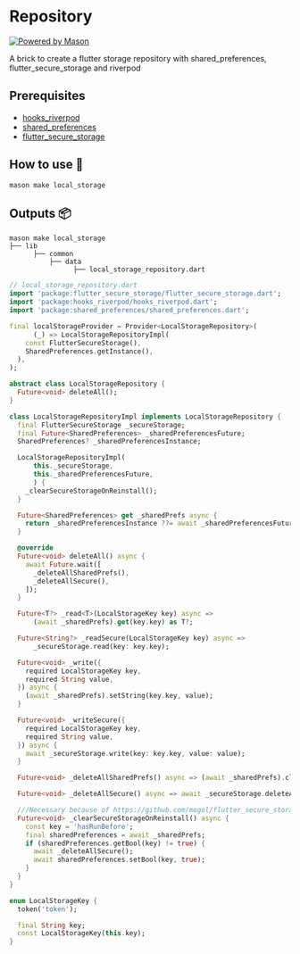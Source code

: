 # Repository

[![Powered by Mason](https://img.shields.io/endpoint?url=https%3A%2F%2Ftinyurl.com%2Fmason-badge)](https://github.com/felangel/mason)

A brick to create a flutter storage repository with shared_preferences, flutter_secure_storage and riverpod

## Prerequisites

- [hooks_riverpod](https://pub.dev/packages/hooks_riverpod)
- [shared_preferences](https://pub.dev/packages/shared_preferences)
- [flutter_secure_storage](https://pub.dev/packages/flutter_secure_storage)

## How to use 🚀

```
mason make local_storage
```

## Outputs 📦

```
mason make local_storage
├── lib
      ├── common
          ├── data
                ├── local_storage_repository.dart
```

```dart
// local_storage_repository.dart
import 'package:flutter_secure_storage/flutter_secure_storage.dart';
import 'package:hooks_riverpod/hooks_riverpod.dart';
import 'package:shared_preferences/shared_preferences.dart';

final localStorageProvider = Provider<LocalStorageRepository>(
      (_) => LocalStorageRepositoryImpl(
    const FlutterSecureStorage(),
    SharedPreferences.getInstance(),
  ),
);

abstract class LocalStorageRepository {
  Future<void> deleteAll();
}

class LocalStorageRepositoryImpl implements LocalStorageRepository {
  final FlutterSecureStorage _secureStorage;
  final Future<SharedPreferences> _sharedPreferencesFuture;
  SharedPreferences? _sharedPreferencesInstance;

  LocalStorageRepositoryImpl(
      this._secureStorage,
      this._sharedPreferencesFuture,
      ) {
    _clearSecureStorageOnReinstall();
  }

  Future<SharedPreferences> get _sharedPrefs async {
    return _sharedPreferencesInstance ??= await _sharedPreferencesFuture;
  }

  @override
  Future<void> deleteAll() async {
    await Future.wait([
      _deleteAllSharedPrefs(),
      _deleteAllSecure(),
    ]);
  }

  Future<T?> _read<T>(LocalStorageKey key) async =>
      (await _sharedPrefs).get(key.key) as T?;

  Future<String?> _readSecure(LocalStorageKey key) async =>
      _secureStorage.read(key: key.key);

  Future<void> _write({
    required LocalStorageKey key,
    required String value,
  }) async {
    (await _sharedPrefs).setString(key.key, value);
  }

  Future<void> _writeSecure({
    required LocalStorageKey key,
    required String value,
  }) async {
    await _secureStorage.write(key: key.key, value: value);
  }

  Future<void> _deleteAllSharedPrefs() async => (await _sharedPrefs).clear();

  Future<void> _deleteAllSecure() async => await _secureStorage.deleteAll();

  ///Necessary because of https://github.com/mogol/flutter_secure_storage/issues/88
  Future<void> _clearSecureStorageOnReinstall() async {
    const key = 'hasRunBefore';
    final sharedPreferences = await _sharedPrefs;
    if (sharedPreferences.getBool(key) != true) {
      await _deleteAllSecure();
      await sharedPreferences.setBool(key, true);
    }
  }
}

enum LocalStorageKey {
  token('token');

  final String key;
  const LocalStorageKey(this.key);
}
```